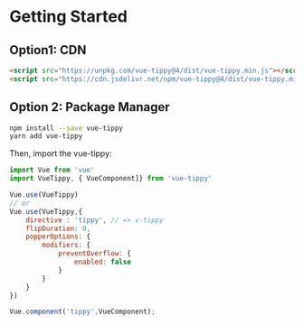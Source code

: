 # Getting Started


## Option1: CDN

```html
<script src="https://unpkg.com/vue-tippy@4/dist/vue-tippy.min.js"></script>
<script src="https://cdn.jsdelivr.net/npm/vue-tippy@4/dist/vue-tippy.min.js"></script>
```

## Option 2: Package Manager

```bash
npm install --save vue-tippy
yarn add vue-tippy
```

Then, import the vue-tippy:

```js
import Vue from 'vue'
import VueTippy, { VueComponent]} from 'vue-tippy'

Vue.use(VueTippy)
// or
Vue.use(VueTippy,{
    directive : 'tippy', // => v-tippy
    flipDuration: 0,
    popperOptions: {
        modifiers: {
            preventOverflow: {
                enabled: false
            }
        }
    }
})

Vue.component('tippy',VueComponent);
```